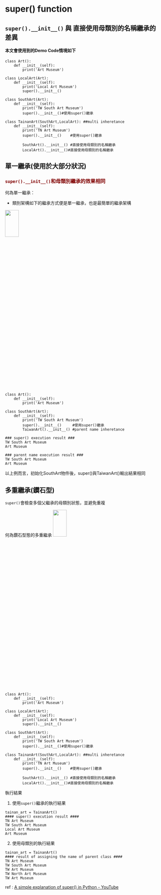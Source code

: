 # super() function
## ```super().__init__()``` 與 直接使用母類別的名稱繼承的差異
#### 本文會使用到的Demo Code情境如下
```
class Art():
	def __init__(self):
		print('Art Museum')

class LocalArt(Art):
	def __init__(self):
		print('Local Art Museum')
		super().__init__() 

class SouthArt(Art):
	def __init__(self):
		print('TW South Art Museum')
		super().__init__()#使用super()繼承

class TainanArt(SouthArt,LocalArt): ##multi inheretance
	def __init__(self):
		print('TN Art Museum')
		super().__init__()    #使用super()繼承
		    
		SouthArt().__init__() #直接使用母類別的名稱繼承
		LocalArt().__init__()#直接使用母類別的名稱繼承
```
## 單一繼承(使用於大部分狀況)
### **<font color=#800000>```super().__init__()```和母類別繼承的效果相同</font>**
何為單一繼承：
* 類別架構如下的繼承方式便是單一繼承，也是最簡單的繼承架構

<img  src="https://i.imgur.com/MmLo726.png"  width="30%" height="15%">

```
class Art():
	def __init__(self):
		print('Art Museum')

class SouthArt(Art):
	def __init__(self):
		print('TW South Art Museum')
		super().__init__()     #使用super()繼承
		TaiwanArt().__init__() #parent name inheretance

### super() execution result ###
TW South Art Museum
Art Museum

### parent name execution result ###
TW South Art Museum
Art Museum
```
以上例而言，初始化SouthArt物件後，super()與TaiwanArt()輸出結果相同

## 多重繼承(鑽石型)
```super()```會檢查多個父繼承的母類別狀態，並避免重複

何為鑽石型態的多重繼承
<img src='https://i.imgur.com/1SH0K1Y.png' height=15% width=30%>

```
class Art():
	def __init__(self):
		print('Art Museum')

class LocalArt(Art):
	def __init__(self):
		print('Local Art Museum')
		super().__init__() 

class SouthArt(Art):
	def __init__(self):
		print('TW South Art Museum')
		super().__init__()#使用super()繼承

class TainanArt(SouthArt,LocalArt): ##multi inheretance
	def __init__(self):
		print('TN Art Museum')
		super().__init__()    #使用super()繼承
		    
		SouthArt().__init__() #直接使用母類別的名稱繼承
		LocalArt().__init__()#直接使用母類別的名稱繼承
```

執行結果
1. 使用```super()```繼承的執行結果
```
tainan_art = TainanArt()
#### super() execution result ####
TN Art Museum
TW South Art Museum
Local Art Museum
Art Museum
```
2. 使用母類別的執行結果
```
tainan_art = TainanArt()
#### result of assigning the name of parent class ####
TN Art Museum
TW South Art Museum
TW Art Museum
TW North Art Museum
TW Art Museum
```

ref : 
[A simple explanation of super() in Python - YouTube](https://www.youtube.com/watch?v=zS0HyfN7Pm4)

